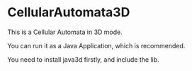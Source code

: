 CellularAutomata3D
==================

This is a Cellular Automata in 3D mode.

You can run it as a Java Application, which is recommended.

You need to install java3d firstly, and include the lib.